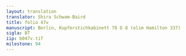 ```yaml
---
layout: translation
translator: Shira Schwam-Baird
title: folio 47v
manuscript: Berlin, Kupferstichkabinett 78 D 8 (olim Hamilton 337)
sigla: BT
iip: b047v.tif
milestone: 94
---
```

